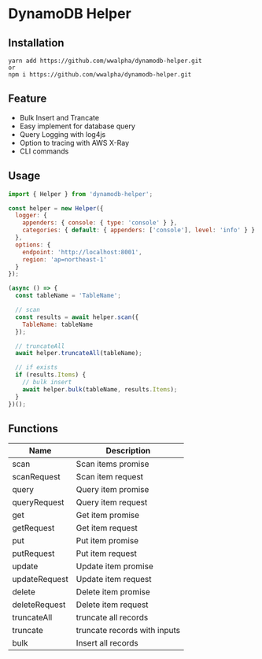 # DynamoDB Helper

## Installation

```
yarn add https://github.com/wwalpha/dynamodb-helper.git
or
npm i https://github.com/wwalpha/dynamodb-helper.git
```

## Feature

- Bulk Insert and Trancate
- Easy implement for database query
- Query Logging with log4js
- Option to tracing with AWS X-Ray
- CLI commands

## Usage

```js
import { Helper } from 'dynamodb-helper';

const helper = new Helper({
  logger: {
    appenders: { console: { type: 'console' } },
    categories: { default: { appenders: ['console'], level: 'info' } }
  },
  options: {
    endpoint: 'http://localhost:8001',
    region: 'ap=northeast-1'
  }
});

(async () => {
  const tableName = 'TableName';

  // scan
  const results = await helper.scan({
    TableName: tableName
  });

  // truncateAll
  await helper.truncateAll(tableName);

  // if exists
  if (results.Items) {
    // bulk insert
    await helper.bulk(tableName, results.Items);
  }
})();
```

## Functions

| Name          | Description                  |
| ------------- | ---------------------------- |
| scan          | Scan items promise           |
| scanRequest   | Scan item request            |
| query         | Query item promise           |
| queryRequest  | Query item request           |
| get           | Get item promise             |
| getRequest    | Get item request             |
| put           | Put item promise             |
| putRequest    | Put item request             |
| update        | Update item promise          |
| updateRequest | Update item request          |
| delete        | Delete item promise          |
| deleteRequest | Delete item request          |
| truncateAll   | truncate all records         |
| truncate      | truncate records with inputs |
| bulk          | Insert all records           |
